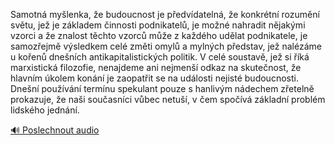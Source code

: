 
Samotná myšlenka, že budoucnost je předvídatelná, že konkrétní rozumění světu, jež je základem činnosti podnikatelů, je možné nahradit nějakými vzorci a že znalost těchto vzorců může z každého udělat podnikatele, je samozřejmě výsledkem celé změti omylů a mylných představ, jež nalézáme u kořenů dnešních antikapitalistických politik. V celé soustavě, jež si říká marxistická filozofie, nenajdeme ani nejmenší odkaz na skutečnost, že hlavním úkolem konání je zaopatřit se na události nejisté budoucnosti. Dnešní používání termínu spekulant pouze s hanlivým nádechem zřetelně prokazuje, že naši současníci vůbec netuší, v čem spočívá základní problém lidského jednání.

[🔊 Poslechnout audio](/data/7-paragraphs/audio/chapter_169/para_011-Samotn-mylenka-e-budoucnost-je-pedvdateln.mp3)
